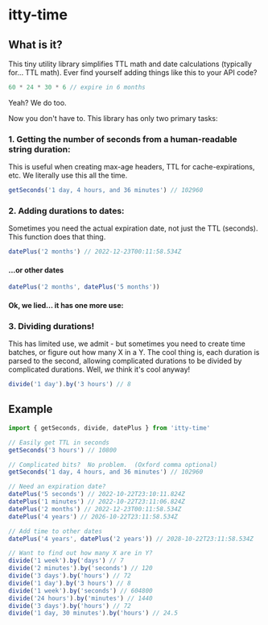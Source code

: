 # itty-time

## What is it?
This tiny utility library simplifies TTL math and date calculations (typically for... TTL math).  Ever find yourself adding things like this to your API code?

```js
60 * 24 * 30 * 6 // expire in 6 months
```

Yeah?  We do too.

Now you don't have to.  This library has only two primary tasks:

### 1. Getting the number of seconds from a human-readable string duration:
This is useful when creating max-age headers, TTL for cache-expirations, etc.  We literally use this all the time.
```js
getSeconds('1 day, 4 hours, and 36 minutes') // 102960
```

### 2. Adding durations to dates:
Sometimes you need the actual expiration date, not just the TTL (seconds).  This function does that thing.
```js
datePlus('2 months') // 2022-12-23T00:11:58.534Z
```

#### ...or other dates
```js
datePlus('2 months', datePlus('5 months'))
```

#### Ok, we lied... it has one more use: 
### 3. Dividing durations!
This has limited use, we admit - but sometimes you need to create time batches, or figure out how many X in a Y.  The cool thing is, each duration is parsed to the second, allowing complicated durations to be divided by complicated durations. Well, *we* think it's cool anyway!

```js
divide('1 day').by('3 hours') // 8
```

## Example
```js
import { getSeconds, divide, datePlus } from 'itty-time'

// Easily get TTL in seconds
getSeconds('3 hours') // 10800

// Complicated bits?  No problem.  (Oxford comma optional)
getSeconds('1 day, 4 hours, and 36 minutes') // 102960

// Need an expiration date?
datePlus('5 seconds') // 2022-10-22T23:10:11.824Z
datePlus('1 minutes') // 2022-10-22T23:11:06.824Z
datePlus('2 months') // 2022-12-23T00:11:58.534Z
datePlus('4 years') // 2026-10-22T23:11:58.534Z

// Add time to other dates
datePlus('4 years', datePlus('2 years')) // 2028-10-22T23:11:58.534Z

// Want to find out how many X are in Y?
divide('1 week').by('days') // 7
divide('2 minutes').by('seconds') // 120
divide('3 days').by('hours') // 72
divide('1 day').by('3 hours') // 8
divide('1 week').by('seconds') // 604800
divide('24 hours').by('minutes') // 1440
divide('3 days').by('hours') // 72
divide('1 day, 30 minutes').by('hours') // 24.5
```
